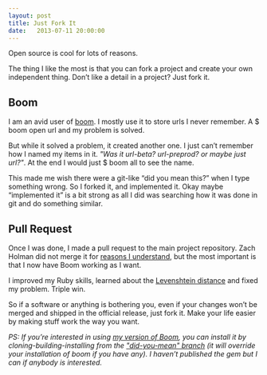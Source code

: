 ```yaml
---
layout: post
title: Just Fork It
date:   2013-07-11 20:00:00
---
```


<p>Open source is cool for lots of reasons.</p>
<p>The thing I like the most is that you can fork a project and create your own independent thing. Don’t like a detail in a project? Just fork it.</p>

<h2>Boom</h2>
<p>I am an avid user of <a target="_blank" href="https://github.com/holman/boom">boom</a>. I mostly use it to store urls I never remember. A <span class="inline-code">$ boom open url</span> and my problem is solved.</p>
<p>But while it solved a problem, it created another one. I just can’t remember how I named my items in it. <em>"Was it url-beta? url-preprod? or maybe just url?"</em>. At the end I would just <span class="inline-code">$ boom all</span> to see the name.</p>
<p>This made me wish there were a git-like “did you mean this?” when I type something wrong. So I forked it, and implemented it. Okay maybe “implemented it” is a bit strong as all I did was searching how it was done in git and do something similar.</p>

<h2>Pull Request</h2>
<p>Once I was done, I made a pull request to the main project repository. Zach Holman did not merge it for <a target="_blank" href="https://github.com/holman/boom/pull/91#issuecomment-20705486">reasons I understand</a>, but the most important is that I now have Boom working as I want.</p>
<p>I improved my Ruby skills, learned about the <a target="_blank" href="http://en.wikipedia.org/wiki/Levenshtein_distance">Levenshtein distance</a> and fixed my problem. Triple win.</p>
<p>So if a software or anything is bothering you, even if your changes won’t be merged and shipped in the official release, just fork it. Make your life easier by making stuff work the way you want.</p>
<p><em>PS: If you’re interested in using </em><a target="_blank" href="https://github.com/romainberger/boom"><em>my version of Boom</em></a><em>, you can install it by cloning-building-installing from the </em><a target="_blank" href="https://github.com/romainberger/boom"><em>"did-you-mean" branch</em></a><em> (it will override your installation of boom if you have any). I haven’t published the gem but I can if anybody is interested.</em></p>
